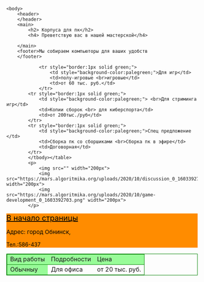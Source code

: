 <html>
    <title>Пк</title>

    <body>
        <header>
        </header>
        <main>
            <h2> Корпуса для пк</h2>
            <h4> Преветствую вас в нашей мастерской</h4>

        </main>
        <footer>Мы собираем компьюторы для ваших удобств
        </footer>
    
<table style="border-collapse:collapse;border:1px solid green;">
                <tbody><tr style="border:1px solid green;background-color:palegreen;">
                    <td>Вид работы</td>
                    <td>Подробности</td>
                    <td>Цена</td>
                </tr>
                <tr style="border:1px solid green;">
                    <td style="background-color:palegreen;">Обычныу</td>
                    <td>Для офиса</td>
                    <td>от 20 тыс. руб.</td></tr>
                
                <tr style="border:1px solid green;">
                    <td style="background-color:palegreen;">Для игр</td>
                    <td>полу-игровые <br>игровые</td>
                    <td>от 60 тыс. руб.</td>
                </tr>
            <tr style="border:1px solid green;">
                <td style="background-color:palegreen;"> <br>Для стриминга игр</td>
                <td>Копии сборок <br> для киберспорта</td>
                <td>от 200тыс./руб</td>
            </tr>
            <tr style="border:1px solid green;">
                <td style="background-color:palegreen;">Спец предложение </td>
                <td>Сборка пк со сборшиками <br>Сборка пк в эфире</td>
                <td>Договорная</td>
            </tr>
            </tbody></table>
            <p>
                <img src="" width="200px">
                <img src="https://mars.algoritmika.org/uploads/2020/10/discussion_0_1603392703.png" width="200px">
                <img src="https://mars.algoritmika.org/uploads/2020/10/game-development_0_1603392703.png" width="200px">
            </p>
<footer style="background-color:darkorange; color:black">
            <a href="#start" style="color:black;font-size:20px">В начало страницы</a>
            <p style="font-size:15px"> Адрес: город Обнинск, </p>
            <p>Тел.:586-437</p>
        </footer>
        </body>
</html>
